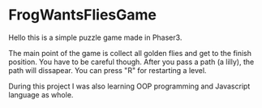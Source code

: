 # FrogWantsFliesGame
Hello this is a simple puzzle game made in Phaser3.

The main point of the game is collect all golden flies and get to the finish position.
You have to be careful though. After you pass a path (a lilly), the path will dissapear.
You can press "R" for restarting a level. 

During this project I was also learning OOP programming and Javascript language as whole.
